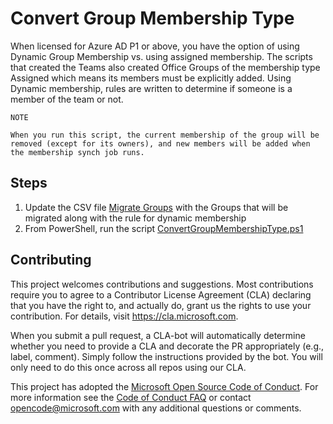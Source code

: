 # Convert Group Membership Type

When licensed for Azure AD P1 or above, you have the option of using Dynamic Group Membership vs. using assigned membership.  The scripts that created the Teams also created Office Groups of the membership type Assigned which means its members must be explicitly added.  Using Dynamic membership, rules
are written to determine if someone is a member of the team or not.

    NOTE

    When you run this script, the current membership of the group will be removed (except for its owners), and new members will be added when the membership synch job runs.

## Steps

1. Update the CSV file [Migrate Groups](./data/migrateGroups.csv) with the Groups that will be migrated along with the rule for dynamic membership
2. From PowerShell, run the script [ConvertGroupMembershipType.ps1](./scripts/ConvertGroupMembershipType.ps1)

## Contributing

This project welcomes contributions and suggestions. Most contributions require you to agree to a Contributor License Agreement (CLA) declaring that you have the right to, and actually do, grant us the rights to use your contribution. For details, visit https://cla.microsoft.com.

When you submit a pull request, a CLA-bot will automatically determine whether you need to provide a CLA and decorate the PR appropriately (e.g., label, comment). Simply follow the instructions provided by the bot. You will only need to do this once across all repos using our CLA.

This project has adopted the [Microsoft Open Source Code of Conduct](https://opensource.microsoft.com/codeofconduct/). For more information see the [Code of Conduct FAQ](https://opensource.microsoft.com/codeofconduct/faq/) or contact opencode@microsoft.com with any additional questions or comments.
